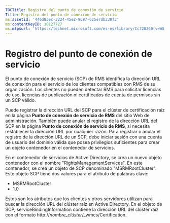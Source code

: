 ```yaml
---
TOCTitle: Registro del punto de conexión de servicio
Title: Registro del punto de conexión de servicio
ms:assetid: '446d83ec-3224-45e2-9697-625e7db338f3'
ms:contentKeyID: 18127727
ms:mtpsurl: 'https://technet.microsoft.com/es-es/library/Cc720260(v=WS.10)'
---
```


Registro del punto de conexión de servicio
==========================================

El punto de conexión de servicio (SCP) de RMS identifica la dirección URL de conexión para el servicio de los clientes compatibles con RMS de su organización. Los clientes no pueden detectar RMS para solicitar licencias de uso, licencias de publicación ni certificados de cuenta de permisos sin un SCP válido.

Puede registrar la dirección URL del SCP para el clúster de certificación raíz en la página **Punto de conexión de servicio de RMS** del sitio Web de administración. También puede anular el registro de la dirección URL del SCP en la página **Punto de conexión de servicio de RMS**, si necesita restablecer la dirección URL por cualquier razón. Para registrar o anular el registro de la dirección URL de un SCP, debe iniciar sesión con una cuenta de usuario del dominio válida que posea privilegios suficientes para crear un objeto contenedor en el contenedor de servicios.

En el contenedor de servicios de Active Directory, se crea un nuevo objeto contenedor con el nombre "RightsManagementServices". En este contenedor, se crea un objeto de SCP denominado "MSRMRootCluster". Este objeto SCP tiene dos valores para el atributo de palabras clave:

-   MSRMRootCluster
-   1.0

Éstos son los atributos que los clientes y otros servidores utilizan para buscar la dirección URL del clúster raíz en Active Directory. En el objeto de SCP, serviceBindingInformation contiene la dirección URL del clúster raíz con el formato http://*nombre\_clúster*/\_wmcs/Certification.
